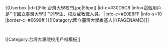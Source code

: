 {{Userbox
  |id=<!-- 合理使用文件：National_Taiwan_University_logo.jpg -->[[File:台灣大學校門.jpg|55px]]
  |id-c=#30D5C8
  |info=這個用戶是'''[[國立臺灣大學]]'''的學生、校友或教職人員。
  |info-c=#E0E8FF
  |info-s=10
  |border-c=#6699ff
}}<includeonly>[[Category:國立臺灣大學維基人|{{PAGENAME}}]]</includeonly>
<noinclude>
<p style="clear: both; padding-top: 2em">
[[Category:台灣大專院校用戶框模板]]
</noinclude>